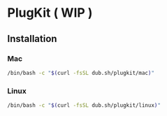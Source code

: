 # PlugKit ( WIP )

## Installation

### Mac
```bash
/bin/bash -c "$(curl -fsSL dub.sh/plugkit/mac)"
```

### Linux
```bash
/bin/bash -c "$(curl -fsSL dub.sh/plugkit/linux)"
```